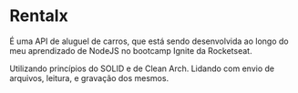 # Rentalx

É uma API de aluguel de carros, que está sendo desenvolvida ao longo do meu aprendizado de NodeJS no bootcamp Ignite da Rocketseat.

Utilizando princípios do SOLID e de Clean Arch.
Lidando com envio de arquivos, leitura, e gravação dos mesmos.

